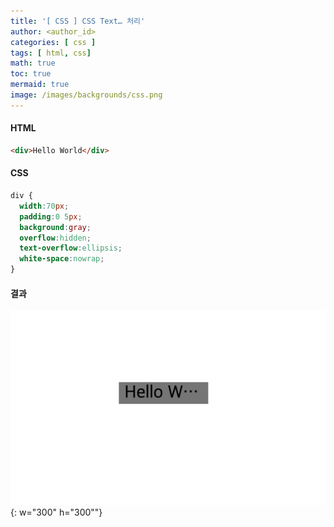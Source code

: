 ```yaml
---
title: '[ CSS ] CSS Text… 처리'
author: <author_id>
categories: [ css ]
tags: [ html, css]
math: true
toc: true
mermaid: true
image: /images/backgrounds/css.png
---
```



#### HTML
```html
<div>Hello World</div>
```

#### CSS
```css
div {
  width:70px;
  padding:0 5px;
  background:gray;
  overflow:hidden;
  text-overflow:ellipsis;
  white-space:nowrap;
}
```

#### 결과

![images](/images/postImages/css/textOverFlow.png){: w="300" h="300""}
